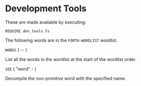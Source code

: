 # Development Tools

These are made available by executing:

    REQUIRE dev_tools.fs

The following words are in the `FORTH-WORDLIST` wordlist.

`WORDS` ( -- )

List all the words in the wordlist at the start of the wordlist order.

`SEE` ( "<spaces>word" - )

Decompile the non-primitive word with the specified name.
